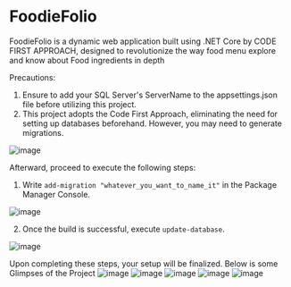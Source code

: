 # FoodieFolio
FoodieFolio is a dynamic web application built using .NET Core by CODE FIRST APPROACH, designed to revolutionize the way food menu explore and know about Food ingredients in depth

Precautions:
1. Ensure to add your SQL Server's ServerName to the appsettings.json file before utilizing this project.
2. This project adopts the Code First Approach, eliminating the need for setting up databases beforehand. However, you may need to generate migrations.

![image](https://github.com/fcc-code-7/FoodieFolio/assets/139557944/af868fa8-8292-4a40-a927-367ff4302219)

Afterward, proceed to execute the following steps:
1. Write `add-migration "whatever_you_want_to_name_it"` in the Package Manager Console.

![image](https://github.com/fcc-code-7/FoodieFolio/assets/139557944/91882874-69d9-4a89-883e-3e98957da287)

2. Once the build is successful, execute `update-database`.

![image](https://github.com/fcc-code-7/FoodieFolio/assets/139557944/1a47a65f-524b-48d2-bfc9-6ccde3736108)

Upon completing these steps, your setup will be finalized.
Below is some Glimpses of the Project
![image](https://github.com/fcc-code-7/FoodieFolio/assets/139557944/224ef280-bd5c-4511-9f89-1b9ef52c62e5)
![image](https://github.com/fcc-code-7/FoodieFolio/assets/139557944/dd5d471e-7ad8-4193-a988-b26ae6521176)
![image](https://github.com/fcc-code-7/FoodieFolio/assets/139557944/07c7573e-6bee-490f-b55c-cad54c4d7feb)
![image](https://github.com/fcc-code-7/FoodieFolio/assets/139557944/89585ae5-9435-4a38-a08b-f0f230bca1c1)
![image](https://github.com/fcc-code-7/FoodieFolio/assets/139557944/94b46db6-9b55-41ff-9d1f-cdf77b266ac5)




